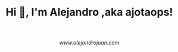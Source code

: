 <h1 align="center">Hi 👋, I'm Alejandro ,aka ajotaops!</h1>
<br>
<h6 align="center">www.alejandrojuan.com</h6>
